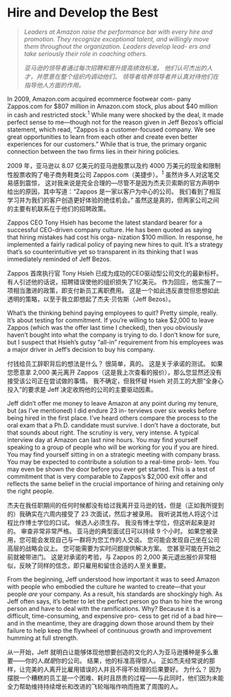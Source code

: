 # Hire and Develop the Best

> *Leaders at Amazon raise the performance bar with every hire and promotion. They recognize exceptional talent, and willingly move them throughout the organization. Leaders develop lead- ers and take seriously their role in coaching others.*
>
> *亚马逊的领导者通过每次招聘和晋升提高绩效标准。 他们认可杰出的人才，并愿意在整个组织内调动他们。 领导者培养领导者并认真对待他们在指导他人方面的作用。*

In 2009, Amazon.com acquired ecommerce footwear com- pany Zappos.com for $807 million in Amazon.com stock, plus about $40 million in cash and restricted stock.<sup>1</sup> While many were shocked by the deal, it made perfect sense to me—though not for the reason given in Jeff Bezos’s official statement, which read, “Zappos is a customer-focused company. We see great opportunities to learn from each other and create even better experiences for our customers.” While that is true, the primary organic connection between the two firms lies in their hiring policies.

2009 年，亚马逊以 8.07 亿美元的亚马逊股票以及约 4000 万美元的现金和限制性股票收购了电子商务鞋类公司 Zappos.com（美捷步）。<sup>1</sup> 虽然许多人对这笔交易感到震惊， 这对我来说是完全合理的—尽管不是因为杰夫贝索斯的官方声明中给出的原因，其中写道：“Zappos 是一家以客户为中心的公司。 我们看到了相互学习并为我们的客户创造更好体验的绝佳机会。” 虽然这是真的，但两家公司之间的主要有机联系在于他们的招聘政策。

Zappos CEO Tony Hsieh has become the latest standard bearer for a successful CEO-driven company culture. He has been quoted as saying that hiring mistakes had cost his orga- nization $100 million. In response, he implemented a fairly radical policy of paying new hires to quit. It’s a strategy that’s so counterintuitive yet so transparent in its thinking that I was immediately reminded of Jeff Bezos.

Zappos 首席执行官 Tony Hsieh 已成为成功的CEO驱动型公司文化的最新标杆。 有人引述他的话说，招聘错误使他的组织损失了1亿美元。 作为回应，他实施了一项相当激进的政策，即支付新员工离职费用。 这是一个如此违反直觉但思想如此透明的策略，以至于我立即想起了杰夫·贝佐斯（Jeff Bezos）。

What’s the thinking behind paying employees to quit? Pretty simple, really. It’s about testing for commitment. If you’re willing to take $2,000 to leave Zappos (which was the offer last time I checked), then you obviously haven’t bought into what the company is trying to do. I don’t know for sure, but I suspect that Hsieh’s gutsy “all-in” requirement from his employees was a major driver in Jeff’s decision to buy his company.

付钱给员工辞职背后的想法是什么？ 很简单，真的。 这是关于承诺的测试。 如果您愿意拿 2,000 美元离开 Zappos（这是我上次查看的报价），那么您显然还没有接受该公司正在尝试做的事情。 我不确定，但我怀疑 Hsieh 对员工的大胆“全身心投入”的要求是 Jeff 决定收购他的公司的主要驱动因素。

Jeff didn’t offer me money to leave Amazon at any point during my tenure, but (as I’ve mentioned) I did endure 23 in- terviews over six weeks before being hired in the first place. I’ve heard others compare the process to the oral exam that a Ph.D. candidate must survive. I don’t have a doctorate, but that sounds about right. The scrutiny is very, very intense. A typical interview day at Amazon can last nine hours. You may find yourself speaking to a group of people who will be working for you if you are hired. You may find yourself sitting in on a strategic meeting with company brass. You may be expected to contribute a solution to a real-time prob- lem. You may even be shown the door before you ever get started. This is a test of commitment that is very comparable to Zappos’s $2,000 exit offer and reflects the same belief in the crucial importance of hiring and retaining only the right people.

杰夫在我任职期间的任何时候都没有给过我离开亚马逊的钱，但是（正如我所提到的）我确实在六周内接受了 23 次面试，然后才被录用。 我听说其他人将这个过程比作博士学位的口试。 候选人必须生存。 我没有博士学位，但这听起来是对的。 审查非常非常严格。 亚马逊的典型面试日可以持续 9 个小时。 如果您被录用，您可能会发现自己与一群将为您工作的人交谈。 您可能会发现自己坐在公司高层的战略会议上。 您可能需要为实时问题提供解决方案。 您甚至可能在开始之前就被带进门。 这是对承诺的考验，与 Zappos 的 2,000 美元退出报价非常相似，反映了同样的信念，即只雇用和留住合适的人至关重要。

From the beginning, Jeff understood how important it was to seed Amazon with people who embodied the culture he wanted to create—that your people *are* your company. As a result, his standards are shockingly high. As Jeff often says, it’s better to let the perfect person go than to hire the wrong person and have to deal with the ramifications. Why? Because it is a difficult, time-consuming, and expensive pro- cess to get rid of a bad hire—and in the meantime, they are dragging down those around them by their failure to help keep the flywheel of continuous growth and improvement humming at full strength.

从一开始，Jeff 就明白让能够体现他想要创造的文化的人为亚马逊播种是多么重要——你的人*就是*你的公司。 结果，他的标准高得惊人。 正如杰夫经常说的那样，让完美的人离开比雇用错误的人并且不得不处理的后果要好。 为什么？ 因为摆脱一个糟糕的员工是一个困难、耗时且昂贵的过程——与此同时，他们因为未能全力帮助维持持续增长和改进的飞轮嗡嗡作响而拖累了周围的人。